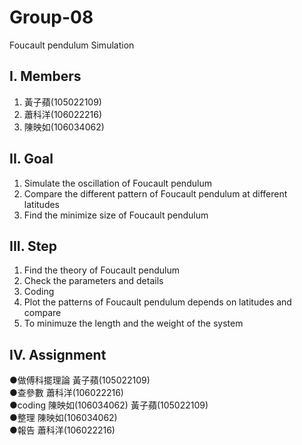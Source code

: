 # Group-08
Foucault pendulum Simulation

## I. Members
1. 黃子蘋(105022109) <br/>
2. 蕭科洋(106022216) <br/>
3. 陳映如(106034062) <br/>

## II. Goal
1. Simulate the oscillation of Foucault pendulum <br/>
2. Compare the different pattern of Foucault pendulum at different latitudes <br/>
3. Find the minimize size of Foucault pendulum <br/>

## III. Step
1. Find the theory of Foucault pendulum <br/>
2. Check the parameters and details <br/>
3. Coding <br/>
4. Plot the patterns of Foucault pendulum depends on latitudes and compare <br/>
5. To minimuze the length and the weight of the system <br/>

## IV. Assignment
●做傅科擺理論
  黃子蘋(105022109)<br/>
●查參數
  蕭科洋(106022216)<br/>
●coding
  陳映如(106034062)
  黃子蘋(105022109)<br/>
●整理
  陳映如(106034062)<br/>
●報告
  蕭科洋(106022216)<br/>
  
